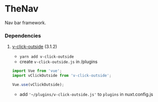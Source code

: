 # TheNav

Nav bar framework.

### Dependencies

1. [v-click-outside](https://github.com/ndelvalle/v-click-outside#readme) (3.1.2)

   - `yarn add v-click-outside`
   - create `v-click-outside.js` in /plugins

   ```js
   import Vue from 'vue';
   import vClickOutside from 'v-click-outside';

   Vue.use(vClickOutside);
   ```

   - add `'~/plugins/v-click-outside.js'` to `plugins` in nuxt.config.js
